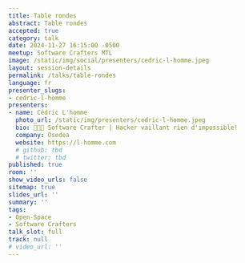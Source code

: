 ```yaml
---
title: Table rondes
abstract: Table rondes
accepted: true
category: talk
date: 2024-11-27 16:15:00 -0500
meetup: Software Crafters MTL
image: /static/img/social/presenters/cedric-l-homme.jpeg
layout: session-details
permalink: /talks/table-rondes
language: fr
presenter_slugs:
- cedric-l-homme
presenters:
- name: Cédric L'homme
  photo_url: /static/img/presenters/cedric-l-homme.jpeg
  bio: 🧑🏻‍💻 Software Crafter | Hacker vaillant rien d'impossible!
  company: Osedea
  website: https://l-homme.com
  # github: tbd
  # twitter: tbd
published: true
room: ''
show_video_urls: false
sitemap: true
slides_url: ''
summary: ''
tags:
- Open-Space
- Software Crafters
talk_slot: full
track: null
# video_url: ''
---
```


